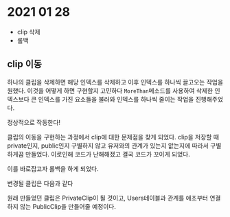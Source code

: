 # 2021 01 28
* clip 삭제
* 롤백

## clip 이동

하나의 클립을 삭제하면 해당 인덱스를 삭제하고 이후 인덱스를 하나씩 끌고오는 작업을 원했다. 이것을 어떻게 하면 구현할지 고민하다 `MoreThan`메소드를 사용하여 삭제한 인덱스보다 큰 인덱스를 가진 요소들을 불러와 인덱스를 하나씩 줄이는 작업을 진행해주었다.

정상적으로 작동한다! 

클립의 이동을 구현하는 과정에서 clip에 대한 문제점을 찾게 되었다. clip을 저장할 때 private인지, public인지 구별하지 않고 유저와의 관계가 있는지 앖는지에 따라서 구별하게끔 만들었다. 이로인해 코드가 난해해졌고 결국 코드가 꼬이게 되었다. 

이를 바로잡고자 롤백을 하게 되었다.

변경될 클립은 다음과 같다

원래 만들었던 클립은 PrivateClip이 될 것이고, Users테이블과 관계를 애초부터 연결하지 않는 PublicClip을 만들어줄 예정이다. 
